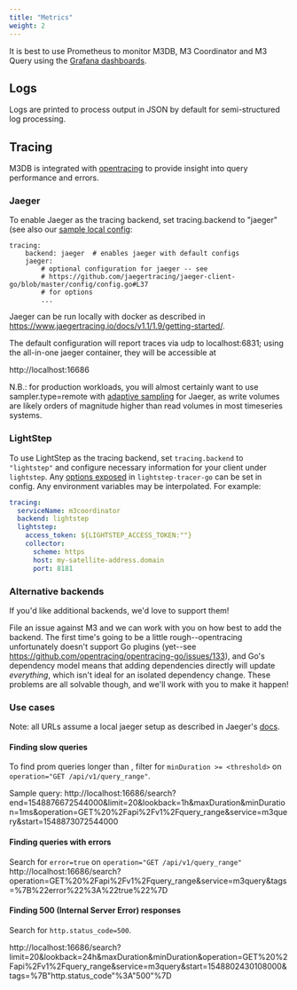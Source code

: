 ```yaml
---
title: "Metrics"
weight: 2
---
```


It is best to use Prometheus to monitor M3DB, M3 Coordinator and M3 Query using the [Grafana dashboards](https://github.com/m3db/m3/blob/master/integrations/grafana/).

## Logs

Logs are printed to process output in JSON by default for semi-structured log processing.

## Tracing

M3DB is integrated with [opentracing](https://opentracing.io/) to provide
insight into query performance and errors.

### Jaeger

To enable Jaeger as the tracing backend, set tracing.backend to "jaeger" (see also our [sample local
config](https://github.com/m3db/m3/blob/master/src/query/config/m3query-local-etcd.yml):

```
tracing:
    backend: jaeger  # enables jaeger with default configs
    jaeger:
        # optional configuration for jaeger -- see
        # https://github.com/jaegertracing/jaeger-client-go/blob/master/config/config.go#L37
        # for options
        ...
```

Jaeger can be run locally with docker as described in
https://www.jaegertracing.io/docs/v1.1/1.9/getting-started/.

The default configuration will report traces via udp to localhost:6831;
using the all-in-one jaeger container, they will be accessible at

http://localhost:16686

N.B.: for production workloads, you will almost certainly want to use
sampler.type=remote with
[adaptive sampling](https://www.jaegertracing.io/docs/v1.1/1.10/sampling/#adaptive-sampler)
for Jaeger, as write volumes are likely orders of magnitude higher than
read volumes in most timeseries systems.

### LightStep

To use LightStep as the tracing backend, set `tracing.backend` to `"lightstep"` and configure necessary information for
your client under `lightstep`. Any [options exposed][lightstep-options] in `lightstep-tracer-go` can be set in config.
Any environment variables may be interpolated. For example:

```yaml
tracing:
  serviceName: m3coordinator
  backend: lightstep
  lightstep:
    access_token: ${LIGHTSTEP_ACCESS_TOKEN:""}
    collector:
      scheme: https
      host: my-satellite-address.domain
      port: 8181
```

### Alternative backends

If you'd like additional backends, we'd love to support them!

File an issue against M3 and we can work with you on how best to add
the backend. The first time's going to be a little rough--opentracing
unfortunately doesn't support Go plugins (yet--see
https://github.com/opentracing/opentracing-go/issues/133), and Go's dependency
model means that adding dependencies directly will update
*everything*, which isn't ideal for an isolated dependency change.
These problems are all solvable though,
and we'll work with you to make it happen!

### Use cases

Note: all URLs assume a local jaeger setup as described in Jaeger's
[docs](https://www.jaegertracing.io/docs/v1.1/1.9/getting-started/).


#### Finding slow queries

To find prom queries longer than <threshold>, filter for `minDuration >= <threshold>` on
`operation="GET /api/v1/query_range"`.

Sample query:
http://localhost:16686/search?end=1548876672544000&limit=20&lookback=1h&maxDuration&minDuration=1ms&operation=GET%20%2Fapi%2Fv1%2Fquery_range&service=m3query&start=1548873072544000

#### Finding queries with errors

Search for `error=true` on `operation="GET /api/v1/query_range"`
http://localhost:16686/search?operation=GET%20%2Fapi%2Fv1%2Fquery_range&service=m3query&tags=%7B%22error%22%3A%22true%22%7D

#### Finding 500 (Internal Server Error) responses

Search for `http.status_code=500`.

http://localhost:16686/search?limit=20&lookback=24h&maxDuration&minDuration&operation=GET%20%2Fapi%2Fv1%2Fquery_range&service=m3query&start=1548802430108000&tags=%7B"http.status_code"%3A"500"%7D

[lightstep-options]: https://github.com/lightstep/lightstep-tracer-go/blob/v0.18.1/options.go#L110

